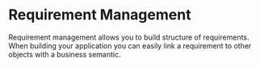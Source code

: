# Requirement Management

Requirement management allows you to build structure of requirements. When building your application you can easily link a requirement to other objects with a business semantic.